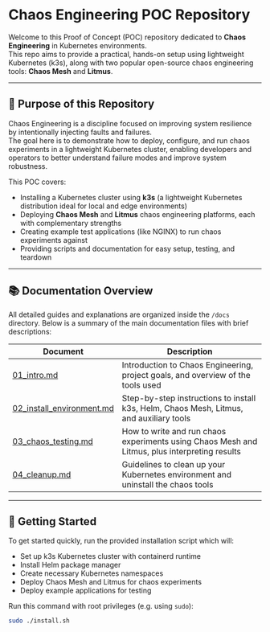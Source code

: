 # Chaos Engineering POC Repository

Welcome to this Proof of Concept (POC) repository dedicated to **Chaos Engineering** in Kubernetes environments.  
This repo aims to provide a practical, hands-on setup using lightweight Kubernetes (k3s), along with two popular open-source chaos engineering tools: **Chaos Mesh** and **Litmus**.

---

## 🎯 Purpose of this Repository

Chaos Engineering is a discipline focused on improving system resilience by intentionally injecting faults and failures.  
The goal here is to demonstrate how to deploy, configure, and run chaos experiments in a lightweight Kubernetes cluster, enabling developers and operators to better understand failure modes and improve system robustness.

This POC covers:

- Installing a Kubernetes cluster using **k3s** (a lightweight Kubernetes distribution ideal for local and edge environments)  
- Deploying **Chaos Mesh** and **Litmus** chaos engineering platforms, each with complementary strengths  
- Creating example test applications (like NGINX) to run chaos experiments against  
- Providing scripts and documentation for easy setup, testing, and teardown

---

## 📚 Documentation Overview

All detailed guides and explanations are organized inside the `/docs` directory. Below is a summary of the main documentation files with brief descriptions:

| Document                     | Description                                                                                   |
| ---------------------------- | --------------------------------------------------------------------------------------------- |
| [01_intro.md](./docs/01_intro.md)               | Introduction to Chaos Engineering, project goals, and overview of the tools used              |
| [02_install_environment.md](./docs/02_install_environment.md) | Step-by-step instructions to install k3s, Helm, Chaos Mesh, Litmus, and auxiliary tools       |
| [03_chaos_testing.md](./docs/03_chaos_testing.md)        | How to write and run chaos experiments using Chaos Mesh and Litmus, plus interpreting results |
| [04_cleanup.md](./docs/04_cleanup.md)              | Guidelines to clean up your Kubernetes environment and uninstall the chaos tools              |

---

## 🚀 Getting Started

To get started quickly, run the provided installation script which will:

- Set up k3s Kubernetes cluster with containerd runtime  
- Install Helm package manager  
- Create necessary Kubernetes namespaces  
- Deploy Chaos Mesh and Litmus for chaos experiments  
- Deploy example applications for testing  

Run this command with root privileges (e.g. using `sudo`):

```bash
sudo ./install.sh
